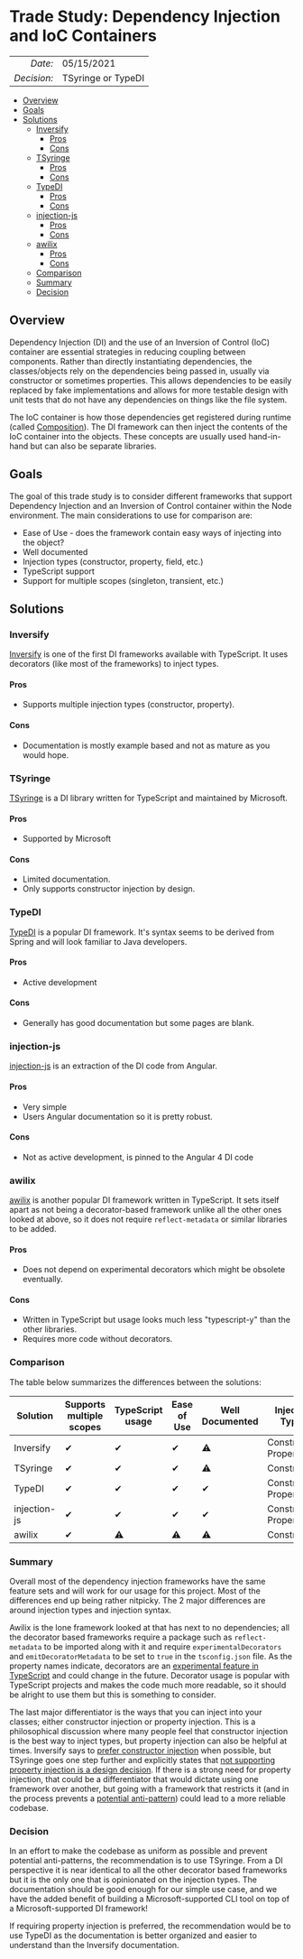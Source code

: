 <!-- omit in toc -->
# Trade Study: Dependency Injection and IoC Containers

|                 |                    |
| --------------: | ------------------ |
|         *Date:* | 05/15/2021         |
|     *Decision:* | TSyringe or TypeDI |

- [Overview](#overview)
- [Goals](#goals)
- [Solutions](#solutions)
  - [Inversify](#inversify)
    - [Pros](#pros)
    - [Cons](#cons)
  - [TSyringe](#tsyringe)
    - [Pros](#pros-1)
    - [Cons](#cons-1)
  - [TypeDI](#typedi)
    - [Pros](#pros-2)
    - [Cons](#cons-2)
  - [injection-js](#injection-js)
    - [Pros](#pros-3)
    - [Cons](#cons-3)
  - [awilix](#awilix)
    - [Pros](#pros-4)
    - [Cons](#cons-4)
  - [Comparison](#comparison)
  - [Summary](#summary)
  - [Decision](#decision)

## Overview

Dependency Injection (DI) and the use of an Inversion of Control (IoC) container are essential strategies in reducing
coupling between components. Rather than directly instantiating dependencies, the classes/objects rely on the
dependencies being passed in, usually via constructor or sometimes properties. This allows dependencies to be easily
replaced by fake implementations and allows for more testable design with unit tests that do not have any dependencies
on things like the file system.

The IoC container is how those dependencies get registered during runtime (called
[Composition](https://blog.ploeh.dk/2011/07/28/CompositionRoot/)). The DI framework can then inject the contents of the
IoC container into the objects. These concepts are usually used hand-in-hand but can also be separate libraries.

## Goals

The goal of this trade study is to consider different frameworks that support Dependency Injection and an Inversion of
Control container within the Node environment. The main considerations to use for comparison are:

- Ease of Use - does the framework contain easy ways of injecting into the object?
- Well documented
- Injection types (constructor, property, field, etc.)
- TypeScript support
- Support for multiple scopes (singleton, transient, etc.)

## Solutions

### Inversify

[Inversify](https://inversify.io/) is one of the first DI frameworks available with TypeScript. It uses decorators (like
most of the frameworks) to inject types.

#### Pros

- Supports multiple injection types (constructor, property).

#### Cons

- Documentation is mostly example based and not as mature as you would hope.

### TSyringe

[TSyringe](https://github.com/microsoft/tsyringe) is a DI library written for TypeScript and maintained by Microsoft.

#### Pros

- Supported by Microsoft

#### Cons

- Limited documentation.
- Only supports constructor injection by design.

### TypeDI

[TypeDI](https://github.com/typestack/typedi) is a popular DI framework. It's syntax seems to be derived from Spring and
will look familiar to Java developers.

#### Pros

- Active development

#### Cons

- Generally has good documentation but some pages are blank.

### injection-js

[injection-js](https://github.com/mgechev/injection-js) is an extraction of the DI code from Angular.

#### Pros

- Very simple
- Users Angular documentation so it is pretty robust.

#### Cons

- Not as active development, is pinned to the Angular 4 DI code

### awilix

[awilix](https://github.com/jeffijoe/awilix) is another popular DI framework written in TypeScript. It sets itself apart
as not being a decorator-based framework unlike all the other ones looked at above, so it does not require
`reflect-metadata` or similar libraries to be added.

#### Pros

- Does not depend on experimental decorators which might be obsolete eventually.

#### Cons

- Written in TypeScript but usage looks much less "typescript-y" than the other libraries.
- Requires more code without decorators.

### Comparison

The table below summarizes the differences between the solutions:

| Solution     | Supports multiple scopes | TypeScript usage | Ease of Use | Well Documented | Injection Types       |
| ------------ | ------------------------ | ---------------- | ----------- | --------------- | --------------------- |
| Inversify    | ✔                        | ✔                | ✔           | ⚠               | Constructor, Property |
| TSyringe     | ✔                        | ✔                | ✔           | ⚠               | Constructor           |
| TypeDI       | ✔                        | ✔                | ✔           | ✔               | Constructor, Property |
| injection-js | ✔                        | ✔                | ✔           | ✔               | Constructor, Property |
| awilix       | ✔                        | ⚠                | ⚠           | ⚠               | Constructor           |

### Summary

Overall most of the dependency injection frameworks have the same feature sets and will work for our usage for this
project. Most of the differences end up being rather nitpicky. The 2 major differences are around injection types and
injection syntax.

Awilix is the lone framework looked at that has next to no dependencies; all the decorator based frameworks require a
package such as `reflect-metadata` to be imported along with it and require `experimentalDecorators` and
`emitDecoratorMetadata` to be set to `true` in the `tsconfig.json` file. As the property names indicate, decorators are
an [experimental feature in TypeScript](https://www.typescriptlang.org/docs/handbook/decorators.html) and could change
in the future. Decorator usage is popular with TypeScript projects and makes the code much more readable, so it should
be alright to use them but this is something to consider.

The last major differentiator is the ways that you can inject into your classes; either constructor injection or
property injection. This is a philosophical discussion where many people feel that constructor injection is the best way
to inject types, but property injection can also be helpful at times. Inversify says to [prefer constructor
injection](https://github.com/inversify/InversifyJS/blob/master/wiki/property_injection.md) when possible, but TSyringe
goes one step further and explicitly states that [not supporting property injection is a design
decision](https://github.com/microsoft/tsyringe#non-goals). If there is a strong need for property injection, that could
be a differentiator that would dictate using one framework over another, but going with a framework that restricts it
(and in the process prevents a [potential
anti-pattern](https://stackoverflow.com/questions/1503584/dependency-injection-through-constructors-or-property-setters))
could lead to a more reliable codebase.

### Decision

In an effort to make the codebase as uniform as possible and prevent potential anti-patterns, the recommendation is to
use TSyringe. From a DI perspective it is near identical to all the other decorator based frameworks but it is the only
one that is opinionated on the injection types. The documentation should be good enough for our simple use case, and we
have the added benefit of building a Microsoft-supported CLI tool on top of a Microsoft-supported DI framework!

If requiring property injection is preferred, the recommendation would be to use TypeDI as the documentation is better
organized and easier to understand than the Inversify documentation.